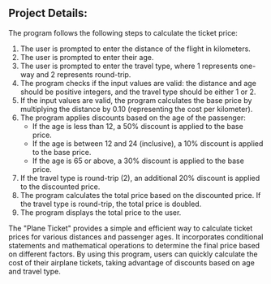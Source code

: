## **Project Details:**
The program follows the following steps to calculate the ticket price:

1. The user is prompted to enter the distance of the flight in kilometers.
2. The user is prompted to enter their age.
3. The user is prompted to enter the travel type, where 1 represents one-way and 2 represents round-trip.
4. The program checks if the input values are valid: the distance and age should be positive integers, and the travel type should be either 1 or 2.
5. If the input values are valid, the program calculates the base price by multiplying the distance by 0.10 (representing the cost per kilometer).
6. The program applies discounts based on the age of the passenger:
    - If the age is less than 12, a 50% discount is applied to the base price.
    - If the age is between 12 and 24 (inclusive), a 10% discount is applied to the base price.
    - If the age is 65 or above, a 30% discount is applied to the base price.
7. If the travel type is round-trip (2), an additional 20% discount is applied to the discounted price.
8. The program calculates the total price based on the discounted price. If the travel type is round-trip, the total price is doubled.
9. The program displays the total price to the user.  
  
The "Plane Ticket" provides a simple and efficient way to calculate ticket prices for various distances and passenger ages. It incorporates conditional statements and mathematical operations to determine the final price based on different factors. By using this program, users can quickly calculate the cost of their airplane tickets, taking advantage of discounts based on age and travel type.
